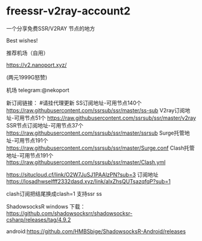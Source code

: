 # freessr-v2ray-account2
一个分享免费SSR/V2RAY 节点的地方


Best wishes!


推荐机场（自用）


https://v2.nanoport.xyz/

(两元1999G怒赞)
 
机场
telegram:@nekoport





新订阅链接：
#请挂代理更新
SS订阅地址-可用节点140个
https://raw.githubusercontent.com/ssrsub/ssr/master/ss-sub
V2ray订阅地址-可用节点51个
https://raw.githubusercontent.com/ssrsub/ssr/master/v2ray
SSR节点订阅地址-可用节点37个
https://raw.githubusercontent.com/ssrsub/ssr/master/ssrsub
Surge托管地址-可用节点191个
https://raw.githubusercontent.com/ssrsub/ssr/master/Surge.conf
Clash托管地址-可用节点191个
https://raw.githubusercontent.com/ssrsub/ssr/master/Clash.yml


https://situcloud.cf/link/O2W7JuSJ1PAAlzPN?sub=3
订阅地址
https://losadhwselfff2332dasd.xyz/link/alxZhsQUTsazqfqP?sub=1

clash订阅把结尾换成clash=1
支持ssr  ss



ShadowsocksR windows 下载：https://github.com/shadowsocksrr/shadowsocksr-csharp/releases/tag/4.9.2

android:https://github.com/HMBSbige/ShadowsocksR-Android/releases
